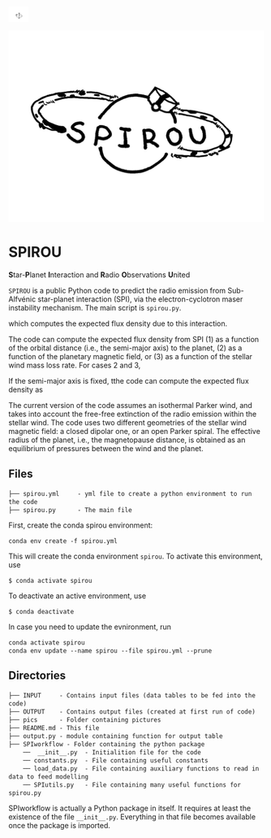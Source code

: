 
<img src="spirou-logo.png" alt="spirou-logo" width="40" height="30"/>

![**S**tar-**P**lanet **I**nteraction and **R**adio **O**bservations **U**nited](pics/spirou-logo.png)

# SPIROU

**S**tar-**P**lanet **I**nteraction and **R**adio **O**bservations **U**nited

`SPIROU` is a public Python code to predict the radio emission from
Sub-Alfvénic star-planet interaction (SPI), via the electron-cyclotron maser
instability mechanism.  The main script is `spirou.py`.

which computes the
expected flux density due to this interaction. 

The code can compute the expected flux density from SPI (1) as a function of the orbital
distance (i.e., the semi-major axis) to the planet,  (2) as a function of the planetary magnetic field, 
or (3) as a function of the stellar wind mass loss rate.  For cases 2 and 3, 

If the semi-major axis is
fixed, tthe code can compute the expected flux density as 

The current version of the code assumes an isothermal Parker wind, and takes
into account the free-free extinction of the radio emission within the stellar
wind.  The code uses two different geometries of the stellar wind magnetic field: a
closed dipolar one, or an open Parker spiral. The effective radius of the
planet, i.e., the magnetopause distance, is obtained as an equilibrium of
pressures between the wind and the planet. 





## Files

```
├── spirou.yml     - yml file to create a python environment to run the code
├── spirou.py      - The main file
```


First, create the conda spirou environment:
 
```
conda env create -f spirou.yml 
```

This will create the conda environment `spirou`. 
To activate this environment, use 

```
$ conda activate spirou
```

To deactivate an active environment, use 

```
$ conda deactivate
```

In case you need to update the evnironment, run 

```
conda activate spirou 
conda env update --name spirou --file spirou.yml --prune
```

## Directories

```
├── INPUT     - Contains input files (data tables to be fed into the code)
├── OUTPUT    - Contains output files (created at first run of code)
├── pics      - Folder containing pictures 
├── README.md - This file
├── output.py - module containing function for output table 
├── SPIworkflow - Folder containing the python package 
    ──  __init__.py  - Initialition file for the code 
    ── constants.py  - File containing useful constants 
    ── load_data.py  - File containing auxiliary functions to read in data to feed modelling
    ── SPIutils.py   - File containing many useful functions for spirou.py
```

SPIworkflow is actually a Python package in itself. It requires at least the
existence of the file ``__init__.py``. Everything in that file becomes
available once the package is imported. 

